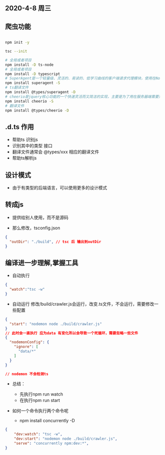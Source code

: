 ## 2020-4-8  周三

## 爬虫功能

```sh

npm init -y

tsc --init

# 全局或者项目
npm install -D ts-node 
# 全局或者项目
npm install -D typescript
# SuperAgent是一个轻量级、灵活的、易读的、低学习曲线的客户端请求代理模块，使用在NodeJS环境中。
npm install superagent -S
# ts翻译文件
npm install @types/superagent -D
# cheerio是jquery核心功能的一个快速灵活而又简洁的实现，主要是为了用在服务器端需要对DOM进行操作的地方
npm install cheerio -S
# 翻译文件 
npm install @types/cheerio -D
```


## .d.ts 作用

- 帮助ts 识别js
- 识别其中的类型 接口
- 翻译文件通常会 @types/xxx 相应的翻译文件
- 帮助ts解析js


## 设计模式

- 由于有类型的后端语言，可以使用更多的设计模式


## 转成js

- 提供给别人使用，而不是源码

- 那么修改，tsconfig.json

```json
{
  "outDir": "./build", // tsc 后 输出到outDir 
}
```


## 编译进一步理解,掌握工具
- 自动执行
```json
{
  "watch":"tsc -w"
}
```
- 自动运行 修改/build/crawler.js会运行，改变.ts文件，不会运行，需要修改一些配置
```json
{
  "start": "nodemon node ./build/crawler.js"
}
// 此时会一直执行 应为data 有变化所以会导致一个死循环，需要忽略一些文件
{
  "nodemonConfig": {
    "ignore": [
      "data/*"
    ]
  }
}

// nodemon 不会检测ts 
```


- 总结：
  - 先执行npm run watch
  - 在执行npm run start


- 如何一个命令执行两个命令呢

  - npm install concurrently -D
```json
{
    "dev:watch": "tsc -w",
    "dev:start": "nodemon node ./build/crawler.js",
    "serve": "concurrently npm:dev:*",
}
```